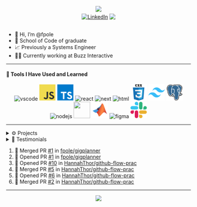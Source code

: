 <div id="header" align="center">
<img src="https://github.com/fpole/fpole/assets/137444215/482a79ae-a6db-4b9f-aaf0-e5f538a7279c"/>
</div>
<div id="links" align="center">
<a href="https://www.linkedin.com/in/fred-pole-7b8a66105/"><img align="center" src="https://img.shields.io/badge/LinkedIn-0077B5?style=for-the-badge&logo=linkedin&logoColor=white)" alt="LinkedIn" /></a> 
<a href="https://www.codewars.com/users/fpole"><img align="center" src="https://www.codewars.com/users/fpole/badges/small" /></a>
</div>

</br>

- 👋 Hi, I’m @fpole
- 🌱 School of Code of graduate
- 📈 Previously a Systems Engineer
- 👨‍💻 Currently working at Buzz Interactive

---

#### 🚀 Tools I Have Used and Learned
<p align="center">
<img src="https://cdn.jsdelivr.net/gh/devicons/devicon/icons/vscode/vscode-original.svg" alt="vscode" width="45" height="45"/>
<img src="https://raw.githubusercontent.com/devicons/devicon/master/icons/javascript/javascript-original.svg" alt="javascript" width="45" height="45" />
<img src="https://raw.githubusercontent.com/devicons/devicon/1119b9f84c0290e0f0b38982099a2bd027a48bf1/icons/typescript/typescript-original.svg" alt="typescript" width="45" height="45" />
<img src="https://raw.githubusercontent.com/danielcranney/readme-generator/main/public/icons/skills/react-colored.svg" alt="react" width="45" height="45" />
<img src="https://raw.githubusercontent.com/danielcranney/readme-generator/main/public/icons/skills/nextjs-colored-dark.svg" alt="next" width="45" height="45" />
<img src="https://cdn.jsdelivr.net/gh/devicons/devicon/icons/html5/html5-original.svg" alt="html" width="45" height="45"/>
<img src="https://raw.githubusercontent.com/devicons/devicon/master/icons/css3/css3-original-wordmark.svg" alt="css3" width="45" height="45" />
<img src="https://raw.githubusercontent.com/devicons/devicon/55609aa5bd817ff167afce0d965585c92040787a/icons/tailwindcss/tailwindcss-plain.svg" alt="css3" width="45" height="45" />
<img src="https://raw.githubusercontent.com/devicons/devicon/55609aa5bd817ff167afce0d965585c92040787a/icons/postgresql/postgresql-original.svg" alt="postgresql" width="45" height="45" />
<img src="https://raw.githubusercontent.com/danielcranney/readme-generator/main/public/icons/skills/nodejs-colored.svg" alt="nodejs" width="45" height="45" />
<img src="https://cdn.jsdelivr.net/gh/devicons/devicon/icons/amazonwebservices/amazonwebservices-plain-wordmark.svg" width="45" height="45"/>   
<img src="https://raw.githubusercontent.com/devicons/devicon/1119b9f84c0290e0f0b38982099a2bd027a48bf1/icons/matlab/matlab-original.svg" alt="matlab" width="45" height="45"/>  
<img src="https://cdn.jsdelivr.net/gh/devicons/devicon/icons/figma/figma-original.svg" alt="figma" width="45" height="45"/>
<img src="https://github.com/devicons/devicon/blob/master/icons/slack/slack-original.svg" title="Slack" alt="Slack" width="45" height="45">
</p>

---
<details>
  <summary>⚙️ Projects</summary>
  <ul>
    <li><a href="https://gigplanner.vercel.app/">Gig Search</a> - <a href="https://github.com/fpole/gigplanner">Repo</a></li>
    <li>Calming Down - <a href="https://youtu.be/mBq6ZbqdEss">Demo Video</a></li>
    <li><a href="https://bc15-w8-project-front-end-teamtogether.vercel.app/">Test Together</a> - <a href="https://youtu.be/oLJhZNp9-k8">Demo Video</a></li>
  </ul> 
</details>

<details>
  <summary>🤝 Testimonials</summary>
  <h4>Anthony Hall (Stakeholder for School of Code Final Project):</h4>
  <p> “As a business stakeholder, I have worked with the ZenTech creators from the School of Code (Faisal, Fred, Hannah, Joe, Samalie and Susan) for the past four weeks. They have been, without doubt, an exceptional team of incredibly talented individuals. They bring creativity, spark, energy, commitment, technical skill and innovation in abundance and I would have no hesitation whatsoever in recommending them in the highest possible way to any future employer. </p>
  <p>Communication has been excellent, teamwork has been first class and, as a key stakeholder, I have felt involved and engaged throughout the entire project from inception right through to ending and handover. A really top class team.”</p>
</details>

<!---
<details>
  <summary>:zap: Recent GitHub Activity</summary>
<!--START_SECTION:activity-->
1. 🎉 Merged PR [#1](https://github.com/fpole/gigplanner/pull/1) in [fpole/gigplanner](https://github.com/fpole/gigplanner)
2. 💪 Opened PR [#1](https://github.com/fpole/gigplanner/pull/1) in [fpole/gigplanner](https://github.com/fpole/gigplanner)
2. 💪 Opened PR [#10](https://github.com/HannahThor/github-flow-prac/pull/10) in [HannahThor/github-flow-prac](https://github.com/HannahThor/github-flow-prac)
3. 🎉 Merged PR [#5](https://github.com/HannahThor/github-flow-prac/pull/5) in [HannahThor/github-flow-prac](https://github.com/HannahThor/github-flow-prac)
4. 💪 Opened PR [#6](https://github.com/HannahThor/github-flow-prac/pull/6) in [HannahThor/github-flow-prac](https://github.com/HannahThor/github-flow-prac)
5. 🎉 Merged PR [#2](https://github.com/HannahThor/github-flow-prac/pull/2) in [HannahThor/github-flow-prac](https://github.com/HannahThor/github-flow-prac)
<!--END_SECTION:activity-->
<!---
</details>
--->

<!---
<div id="stats" align="center">
<img align="top" src="https://github-readme-stats-alpha-one-12.vercel.app/api/top-langs/?username=fpole&layout=compact" />
<!-- <img src="https://github-readme-stats.vercel.app/api?username=fpole" /> -->
<!---
</div>
--->

---

<div id="spotify" align="center">
<img src="https://spotify-recently-played-readme.vercel.app/api?user=ospujwd878j1ie84u0lu2foud&count=3&unique={true|1|on|yes}" />
</div>

<!---
```yaml
// your text
```

Stats work but don't include SoC Repos :(
[![Top Langs](https://github-readme-stats-alpha-one-12.vercel.app/api/top-langs/?username=fpole&layout=compact)](https://github.com/fpole/github-readme-stats)

[![My GitHub stats](https://github-readme-stats.vercel.app/api?username=fpole)](https://github.com/fpole/github-readme-stats)

Spotify Now Playing - not working :(
<a href="https://spotify-readme-blush.vercel.app/now-playing?open">
    <img src="https://spotify-readme-blush.vercel.app/now-playing" width="256" height="64" alt="Now Playing">`
</a>

--->

